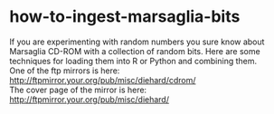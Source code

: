 # how-to-ingest-marsaglia-bits
If you are experimenting with random numbers you sure know about Marsaglia CD-ROM with a collection of random bits. Here are some techniques for loading them into R or Python and combining them.<br>
One of the ftp mirrors is here: http://ftpmirror.your.org/pub/misc/diehard/cdrom/<br>
The cover page of the mirror is here: http://ftpmirror.your.org/pub/misc/diehard/<br>
